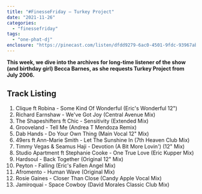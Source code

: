 ```yaml
---
title: "#FinesseFriday – Turkey Project"
date: "2021-11-26"
categories: 
  - "finessefriday"
tags: 
  - "one-phat-dj"
enclosure: "https://pinecast.com/listen/dfdd9279-6ac0-4501-9fdc-93967abdd1b7.mp3 52924948 audio/mpeg "
---
```


**This week, we dive into the archives for long-time listener of the show (and birthday girl) Becca Barnes, as she requests Turkey Project from July 2006.**

## Track Listing

1. Clique ft Robina - Some Kind Of Wonderful (Eric's Wonderful 12")
2. Richard Earnshaw - We've Got Joy (Central Avenue Mix)
3. The Shapeshifters ft Chic - Sensitivity (Extended Mix)
4. Grooveland - Tell Me (Andrea T Mendoza Remix)
5. Dab Hands - Do Your Own Thing (Main Vocal 12" Mix)
6. 49ers ft Ann-Marie Smith - Let The Sunshine In (7th Heaven Club Mix)
7. Timmy Vegas & Seamus Haji - Devotion (A Bit More Lovin') (12" Mix)
8. Studio Apartment ft Stephanie Cooke - One True Love (Eric Kupper Mix)
9. Hardsoul - Back Together (Original 12" Mix)
10. Peyton - Falling (Eric's Fallen Angel Mix)
11. Afromento - Human Wave (Original Mix)
12. Rosie Gaines - Closer Than Close (Candy Apple Vocal Mix)
13. Jamiroquai - Space Cowboy (David Morales Classic Club Mix)
